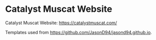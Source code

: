 # Catalyst Muscat Website
Catalyst Muscat Website: https://catalystmuscat.com/

Templates used from https://github.com/JasonD94/jasond94.github.io.

